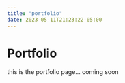 ```yaml
---
title: "portfolio"
date: 2023-05-11T21:23:22-05:00
---
```


# Portfolio

this is the portfolio page... coming soon
